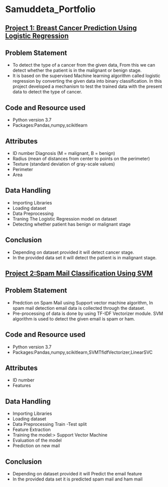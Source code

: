 # Samuddeta_Portfolio

## [Project 1: Breast Cancer Prediction Using Logistic Regression](https://github.com/Samuddeta/Breast-Cancer-Prediction.git)
## Problem Statement 
* To detect the type of a cancer from the given data, From this we can detect whether the patient is in the malignant or benign stage.
* It is based on the supervised Machine learning algorithm called logistic regression by converting the given data into binary classification. In this project developed a mechanism to test the trained data with the present data to detect the type of cancer. 

## Code and Resource used 
* Python version 3.7 
* Packages:Pandas,numpy,scikitlearn 

## Attributes 
* ID number Diagnosis (M = malignant, B = benign) 
* Radius (mean of distances from center to points on the perimeter) 
* Texture (standard deviation of gray-scale values) 
* Perimeter
* Area

## Data Handling 
* Importing Libraries 
* Loading dataset 
* Data Preprocessing 
* Traning The Logistic Regression model on dataset 
* Detecting whether patient has benign or malignant stage

## Conclusion 
* Depending on dataset provided it will detect cancer stage.
* In the provided data set it will detect the patient is in malignant stage.



 ## [Project 2:Spam Mail Classification Using SVM](https://github.com/Samuddeta/Spam-ham-mail-prediction.git) 
 ## Problem Statement 
 * Predction on Spam Mail using Support vector machine algorithm, In spam mail detection email data is collected through the dataset. 
 * Pre-processing of data is done by using TF-IDF Vectorizer module. SVM algorithm is used to detect the given email is spam or ham.
 
 ## Code and Resource used 
 * Python version 3.7 
 * Packages:Pandas,numpy,scikitlearn,SVMTfidfVectorizer,LinearSVC 
 
## Attributes 
 * ID number 
 * Features
  
 ## Data Handling 
 * Importing Libraries 
 * Loading dataset 
 * Data Preprocessing Train -Test split 
 * Feature Extraction 
 * Training the model:> Support Vector Machine 
 * Evaluation of the model
 *  Prediction on new mail
 
 ## Conclusion 
 * Depending on dataset provided it will Predict the email feature 
 * In the provided data set it is predicted spam mail and ham mail

